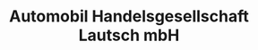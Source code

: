 ---
title: "Automobil Handelsgesellschaft Lautsch mbH"
url: /luckenwalde/automobil-handelsgesellschaft-lautsch-mbh/
shop: Autohaus
---